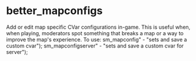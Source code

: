 # better_mapconfigs

Add or edit map specific CVar configurations in-game. This is useful when, when playing, moderators spot something that breaks a map or a way to improve the map's experience.
To use:
sm_mapconfig" - "sets and save a custom cvar");
sm_mapconfigserver" - "sets and save a custom cvar for server");
